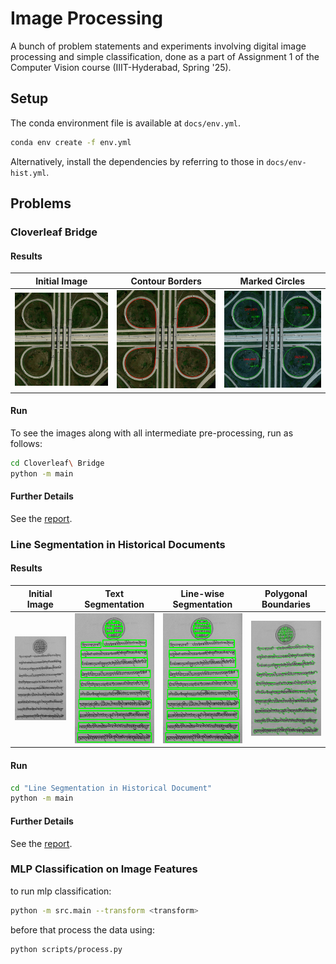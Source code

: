 # Image Processing 
A bunch of problem statements and experiments involving digital image processing and simple classification, done as a part of Assignment 1 of the Computer Vision course (IIIT-Hyderabad, Spring '25). 

## Setup 
The conda environment file is available at `docs/env.yml`.  
```sh 
conda env create -f env.yml
```

Alternatively, install the dependencies by referring to those in `docs/env-hist.yml`. 

## Problems  

### Cloverleaf Bridge 

#### Results

| Initial Image | Contour Borders | Marked Circles |
| ------------- | --------------- | -------------- |
| <img src="./Cloverleaf Bridge/data/cloverleaf_interchange.png" alt="initial cloverleaf interchange" width="300"> | <img src="./Cloverleaf Bridge/res/contour borders.png" alt="contour borders" width="300"> | <img src="./Cloverleaf Bridge/res/marked circles.png" alt="contour circles" width="300"> |

#### Run 
To see the images along with all intermediate pre-processing, run as follows: 
```sh 
cd Cloverleaf\ Bridge
python -m main
```

#### Further Details 
See the [report](./Cloverleaf%20Bridge/report.pdf).

### Line Segmentation in Historical Documents 

#### Results

| Initial Image | Text Segmentation | Line-wise Segmentation | Polygonal Boundaries |
| ------------- | ----------------- | ---------------------- | -------------------- |
| <img src="./Line Segmentation in Historical Document/data/historical-doc.png" alt="initial historical doc" width="300"> | <img src="./Line Segmentation in Historical Document/res/bounding boxes.png" alt="text segmentation" width="300"> | <img src="./Line Segmentation in Historical Document/res/line-wise bounding boxes.png" alt="line-wise segmentation" width="300"> | <img src="./Line Segmentation in Historical Document/res/polygons.png" alt="polygonal boundaries" width="300"> |

#### Run 

```sh
cd "Line Segmentation in Historical Document"
python -m main 
```

#### Further Details 
See the [report](./Line%20Segmentation%20in%20Historical%20Document/report.pdf).

### MLP Classification on Image Features 
to run mlp classification:
```sh 
python -m src.main --transform <transform> 
```

before that process the data using:
```sh 
python scripts/process.py 
```
